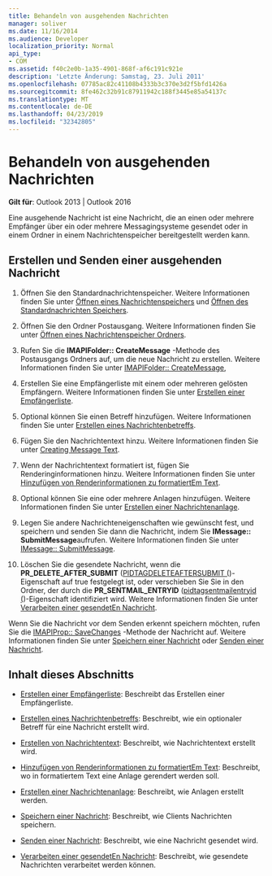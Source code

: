```yaml
---
title: Behandeln von ausgehenden Nachrichten
manager: soliver
ms.date: 11/16/2014
ms.audience: Developer
localization_priority: Normal
api_type:
- COM
ms.assetid: f40c2e0b-1a35-4901-868f-af6c191c921e
description: 'Letzte Änderung: Samstag, 23. Juli 2011'
ms.openlocfilehash: 07785ac82c41108b4333b3c370e3d2f5bfd1426a
ms.sourcegitcommit: 8fe462c32b91c87911942c188f3445e85a54137c
ms.translationtype: MT
ms.contentlocale: de-DE
ms.lasthandoff: 04/23/2019
ms.locfileid: "32342805"
---
```

# <a name="handling-an-outgoing-message"></a>Behandeln von ausgehenden Nachrichten

**Gilt für**: Outlook 2013 | Outlook 2016 
  
Eine ausgehende Nachricht ist eine Nachricht, die an einen oder mehrere Empfänger über ein oder mehrere Messagingsysteme gesendet oder in einem Ordner in einem Nachrichtenspeicher bereitgestellt werden kann.
  
## <a name="create-and-send-an-outgoing-message"></a>Erstellen und Senden einer ausgehenden Nachricht
  
1. Öffnen Sie den Standardnachrichtenspeicher. Weitere Informationen finden Sie unter [Öffnen eines Nachrichtenspeichers](opening-a-message-store.md) und [Öffnen des Standardnachrichten Speichers](opening-the-default-message-store.md).
    
2. Öffnen Sie den Ordner Postausgang. Weitere Informationen finden Sie unter [Öffnen eines Nachrichtenspeicher Ordners](opening-a-message-store-folder.md).
    
3. Rufen Sie die **IMAPIFolder:: CreateMessage** -Methode des Postausgangs Ordners auf, um die neue Nachricht zu erstellen. Weitere Informationen finden Sie unter [IMAPIFolder:: CreateMessage](imapifolder-createmessage.md),
    
4. Erstellen Sie eine Empfängerliste mit einem oder mehreren gelösten Empfängern. Weitere Informationen finden Sie unter [Erstellen einer Empfängerliste](creating-a-recipient-list.md).
    
5. Optional können Sie einen Betreff hinzufügen. Weitere Informationen finden Sie unter [Erstellen eines Nachrichtenbetreffs](creating-a-message-subject.md).
    
6. Fügen Sie den Nachrichtentext hinzu. Weitere Informationen finden Sie unter [Creating Message Text](creating-message-text.md).
    
7. Wenn der Nachrichtentext formatiert ist, fügen Sie Renderinginformationen hinzu. Weitere Informationen finden Sie unter [Hinzufügen von Renderinformationen zu formatiertEm Text](adding-rendering-information-to-formatted-text.md).
    
8. Optional können Sie eine oder mehrere Anlagen hinzufügen. Weitere Informationen finden Sie unter [Erstellen einer Nachrichtenanlage](creating-a-message-attachment.md).
    
9. Legen Sie andere Nachrichteneigenschaften wie gewünscht fest, und speichern und senden Sie dann die Nachricht, indem Sie **IMessage:: SubmitMessage**aufrufen. Weitere Informationen finden Sie unter [IMessage:: SubmitMessage](imessage-submitmessage.md).
    
10. Löschen Sie die gesendete Nachricht, wenn die **PR\_DELETE_AFTER_SUBMIT** ([PIDTAGDELETEAFTERSUBMIT (](pidtagdeleteaftersubmit-canonical-property.md))-Eigenschaft auf true festgelegt ist, oder verschieben Sie Sie in den Ordner, der durch die **PR_SENTMAIL_ENTRYID** ([pidtagsentmailentryid (](pidtagsentmailentryid-canonical-property.md))-Eigenschaft identifiziert wird. Weitere Informationen finden Sie unter [Verarbeiten einer gesendetEn Nachricht](processing-a-sent-message.md).
    
Wenn Sie die Nachricht vor dem Senden erkennt speichern möchten, rufen Sie die [IMAPIProp:: SaveChanges](imapiprop-savechanges.md) -Methode der Nachricht auf. Weitere Informationen finden Sie unter [Speichern einer Nachricht](saving-a-message.md) oder [Senden einer Nachricht](sending-a-message.md). 
  
## <a name="in-this-section"></a>Inhalt dieses Abschnitts

- [Erstellen einer Empfängerliste](creating-a-recipient-list.md): Beschreibt das Erstellen einer Empfängerliste.
    
- [Erstellen eines Nachrichtenbetreffs](creating-a-message-subject.md): Beschreibt, wie ein optionaler Betreff für eine Nachricht erstellt wird.
    
- [Erstellen von Nachrichtentext](creating-message-text.md): Beschreibt, wie Nachrichtentext erstellt wird.
    
- [Hinzufügen von Renderinformationen zu formatiertEm Text](adding-rendering-information-to-formatted-text.md): Beschreibt, wo in formatiertem Text eine Anlage gerendert werden soll.
    
- [Erstellen einer Nachrichtenanlage](creating-a-message-attachment.md): Beschreibt, wie Anlagen erstellt werden.
    
- [Speichern einer Nachricht](saving-a-message.md): Beschreibt, wie Clients Nachrichten speichern.
    
- [Senden einer Nachricht](sending-a-message.md): Beschreibt, wie eine Nachricht gesendet wird.
    
- [Verarbeiten einer gesendetEn Nachricht](processing-a-sent-message.md): Beschreibt, wie gesendete Nachrichten verarbeitet werden können.
    

